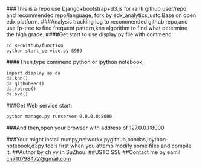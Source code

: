 ###This is a repo use Django+bootstrap+d3.js for rank github user/repo and recommended repo/language, fork by edx_analytics_ustc.Base on open edx platform.
###Analysis tracking log to recommended github repo,and use fp-tree to find frequent pattern,knn algorithm to find what determine the high grade.
####Get start to use display.py file with commend
```
cd RecGithub/function
python start_service.py 8989
```
####Then,type commend python or ipython notebook,
```
import display as da
da.knn()
da.githubRec()
da.fptree()
da.svd()
```
###Get Web service start:
```
python manage.py runserver 0.0.0.0:8000
```
###And then,open your browser with address of 127.0.0.1:8000

###Your might install numpy,networkx,pygithub,pandas,ipython-notebook,d3py tools first when you attemp modify some files and compile it.
##Author by ch yy in SuZhou.
##USTC SSE 
##Contact me by eamil ch710798472@gmail.com

